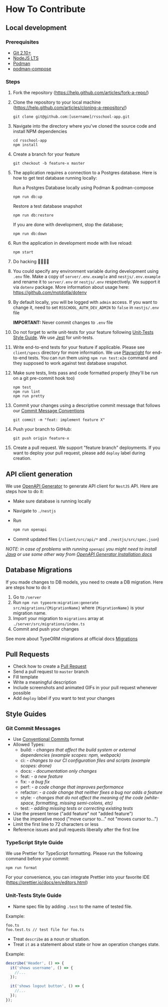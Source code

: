 # How To Contribute

## Local development

### Prerequisites

- [Git 2.10+](https://git-scm.com/downloads)
- [NodeJS LTS](https://nodejs.org/en/)
- [Podman](https://podman.io/docs/installation)
- [podman-compose](https://github.com/containers/podman-compose)

### Steps

1. Fork the repository (<https://help.github.com/articles/fork-a-repo/>)

2. Clone the repository to your local machine (<https://help.github.com/articles/cloning-a-repository/>)

    ```command-line
    git clone git@github.com:[username]/rsschool-app.git
    ```

3. Navigate into the directory where you've cloned the source code and install NPM dependencies

    ```command-line
    cd rsschool-app
    npm install
    ```

4. Create a branch for your feature

    ```command-line
    git checkout -b feature-x master
    ```

5. The application requires a connection to a Postgres database. Here is how to get test database running locally:

    Run a Postgres Database locally using Podman & podman-compose

    ```command-line
    npm run db:up
    ```

    Restore a test database snapshot

    ```command-line
    npm run db:restore
    ```

    If you are done with development, stop the database;

    ```command-line
    npm run db:down
    ```

6. Run the application in development mode with live reload:

    ```command-line
    npm start
    ```

7. Do hacking 👩‍💻👨‍💻

8. You could specify any environment variable during development using `.env` file. Make a copy of `server/.env.example` and `nestjs/.env.example` and rename it to `server/.env` or `nestjs/.env` respectively. We support it via `dotenv` package. More information about usage here: <https://github.com/motdotla/dotenv>

9. By default locally, you will be logged with `admin` access. If you want to change it, need to set `RSSCHOOL_AUTH_DEV_ADMIN` to `false` in `nestjs/.env` file

    **IMPORTANT:** Never commit changes to `.env` file

10. Do not forget to write unit-tests for your feature following [Unit-Tests Style Guide](#unit-tests-style-guide). We use [Jest](https://facebook.github.io/jest/) for unit-tests.

11. Write end-to-end tests for your feature if applicable. Please see `client/specs` directory for more information. We use [Playwright](https://playwright.dev/) for end-to-end tests. You can run them using `npm run test:e2e` command and they supposed to work against test database snapshot.

12. Make sure tests, lints pass and code formatted properly (they'll be run on a git pre-commit hook too)

    ```command-line
    npm test
    npm run lint
    npm run pretty
    ```

13. Commit your changes using a descriptive commit message that follows our [Commit Message Conventions](#git-commit-messages)

    ```command-line
    git commit -m "feat: implement feature X"
    ```

14. Push your branch to GitHub:

    ```command-line
    git push origin feature-x
    ```

15. Create a pull request. We support "feature branch" deployments. If you want to deploy your pull request, please add `deploy` label during creation.

## API client generation

We use [OpenAPI Generator](https://openapi-generator.tech/) to generate API client for `NestJS` API. Here are steps how to do it:

- Make sure database is running locally
- Navigate to `./nestjs`
- Run

  ```sh
  npm run openapi
  ```

- Commit updated files (`/client/src/api/*` and `./nestjs/src/spec.json`)

_NOTE: in case of problems with running `openapi` you might need to install [Java](https://www.java.com/) or use some other way from [OpenAPI Generator Installation docs](https://openapi-generator.tech/docs/installation/)_

## Database Migrations

If you made changes to DB models, you need to create a DB migration. Here are steps how to do it

1. Go to `/server`
2. Run `npm run typeorm:migration:generate src/migrations/{MigrationName}` where `{MigrationName}` is your migration name.
3. Import your migration to `migrations` array at `./server/src/migrations/index.ts`
4. Commit and push your changes

See more about TypeORM migrations at official docs [Migrations](https://github.com/typeorm/typeorm/blob/master/docs/migrations.md)

## Pull Requests

- Check how to create a [Pull Request](https://help.github.com/articles/creating-a-pull-request/)
- Send a pull request to `master` branch
- Fill template
- Write a meaningful description
- Include screenshots and animated GIFs in your pull request whenever possible
- Add `deploy` label if you want to test your changes

## Style Guides

### Git Commit Messages

- Use [Conventional Commits](https://conventionalcommits.org/) format
- Allowed Types:
  - build: - _changes that affect the build system or external dependencies (example scopes: npm, webpack)_
  - ci: - _changes to our CI configuration files and scripts (example scopes: drone)_
  - docs: - _documentation only changes_
  - feat: - _a new feature_
  - fix: - _a bug fix_
  - perf: - _a code change that improves performance_
  - refactor: - _a code change that neither fixes a bug nor adds a feature_
  - style: - _changes that do not affect the meaning of the code (white-space, formatting, missing semi-colons, etc)_
  - test: - _adding missing tests or correcting existing tests_
- Use the present tense ("add feature" not "added feature")
- Use the imperative mood ("move cursor to..." not "moves cursor to...")
- Limit the first line to 72 characters or less
- Reference issues and pull requests liberally after the first line

### TypeScript Style Guide

We use Prettier for TypeScript formatting. Please run the following command before your commit:

```command-line
npm run format
```

For your convenience, you can integrate Prettier into your favorite IDE (<https://prettier.io/docs/en/editors.html>)

### Unit-Tests Style Guide

- Name spec file by adding `.test` to the name of tested file.

Example:

```string
foo.ts
foo.test.ts // test file for foo.ts
```

- Treat `describe` as a noun or situation.
- Treat `it` as a statement about state or how an operation changes state.

Example:

```javascript
describe('Header', () => {
  it('shows username', () => {
    //...
  });

  it('shows logout button', () => {
    //...
  });
});
```
